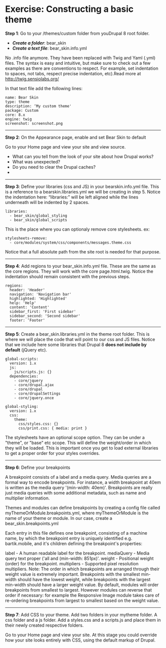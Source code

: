 # Exercise: Constructing a basic theme

**Step 1**: Go to your /themes/custom folder from youDrupal 8 root folder. 

* ***Create a folder***: bear_skin
* ***Create a text file***: bear_skin.info.yml



No .info file anymore. They have been replaced with Twig and Yaml (.yml) files. The syntax is easy and intuitive, but make sure to check out a few examples as there are conventions to respect. For example, set indentation to spaces, not tabs, respect precise indentation, etc).Read more at http://twig.sensiolabs.org/

In that text file add the following lines:

```
name: Bear Skin
type: theme
description: ‘My custom theme'
package: Custom
core: 8.x
engine: twig
screenshot: screenshot.png

```

---

**Step 2**: On the Appearance page, enable and set Bear Skin to default

Go to your Home page and view your site and view source.
* What can you tell from the look of your site about how Drupal works?
* What was unexpected?
* Do you need to clear the Drupal caches?
* 
---

**Step 3**: Define your libraries (css and JS) in your bearskin.info.yml file. This is a reference to a bearskin.libraries.yml we will be creating in step 5. Notice the indentation here: “libraries:” will be left aligned while the lines underneath will be indented by 2 spaces.

```
libraries:
  - bear_skin/global_styling
  - bear_skin/global_scripts
```

This is the place where you can optionaly remove core stylesheets. ex:

```
stylesheets-remove:
  - core/modules/system/css/components/messages.theme.css
```

Notice that a full absolute path from the site root is needed for that purpose. 

---

**Step 4**: Add regions to your bear_skin.info.yml file. These are the same as the core regions. They will work with the core page.html.twig. Notice the indentation should remain consistent with the previous steps.

```
regions:
  header: 'Header'
  navigation: 'Navigation bar'
  highlighted: 'Highlighted'
  help: 'Help'
  content: 'Content'
  sidebar_first: 'First sidebar'
  sidebar_second: 'Second sidebar'
  footer: ‘Footer'
```

---

**Step 5**: Create a bear_skin.libraries.yml in the theme root folder. This is where we will place the code that will point to our css and JS files. Notice that we include here some libraries that Drupal 8 **does not include by default** (jQuery etc).

```
global-scripts:
  version: 1.x
  js:
    js/scripts.js: {}
  dependencies:
    - core/jquery
    - core/drupal.ajax
    - core/drupal
    - core/drupalSettings
    - core/jquery.once

global-styling:
  version: 1.x
  css: 
    theme:
      css/styles.css: {}
      css/print.css: { media: print }
```
The stylesheets have an optional scope option. They can be under a "theme", or "base" etc scope. This will define the weight/order in which they will be loaded. This is important once you get to load external libraries to get a proper order for your styles overrides.

---

**Step 6**: Define your breakpoints

A breakpoint consists of a label and a media query. Media queries are a formal way to encode breakpoints. For instance, a width breakpoint at 40em is written as the media query '(min-width: 40em)'. Breakpoints are really just media queries with some additional metadata, such as name and multiplier information.

Themes and modules can define breakpoints by creating a config file called myThemeOrModule.breakpoints.yml, where myThemeOrModule is the name of your theme or module. In our case, create a bear_skin.breakpoints.yml

Each entry in this file defines one breakpoint, consisting of a machine name, by which the breakpoint entry is uniquely identified e.g. bartik.mobile, and it's children defining the breakpoint's properties:

label - A human readable label for the breakpoint.
mediaQuery - Media query text proper ('all and (min-width: 851px)'.
weight - Positional weight (order) for the breakpoint.
multipliers - Supported pixel resolution multipliers.
Note: The order in which breakpoints are arranged through their weight value is extremely important. Breakpoints with the smallest min-width should have the lowest weight, while breakpoints with the largest min-width should have a larger weight value. By default, modules will order breakpoints from smallest to largest. However modules can reverse that order if necessary: for example the Responsive Image module takes care of re-ordering breakpoints from largest to smallest based on the weight value.

---

**Step 7**: Add CSS to your theme.
Add two folders in your mytheme folder. A css folder and a js folder. 
Add a styles.css and a scripts.js and place them in their newly created respective folders.

Go to your Home page and view your site. At this stage you could override how your site looks entirely with CSS, using the default markup of Drupal.